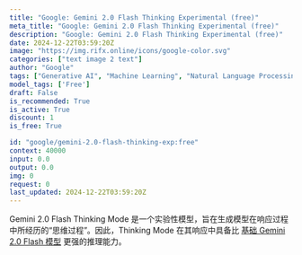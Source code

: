 ```yaml
---
title: "Google: Gemini 2.0 Flash Thinking Experimental (free)"
meta_title: "Google: Gemini 2.0 Flash Thinking Experimental (free)"
description: "Google: Gemini 2.0 Flash Thinking Experimental (free)"
date: 2024-12-22T03:59:20Z
image: "https://img.rifx.online/icons/google-color.svg"
categories: ["text image 2 text"]
author: "Google"
tags: ["Generative AI", "Machine Learning", "Natural Language Processing", "Chatbots", "Data Science", "Free"]
model_tags: ['Free']
draft: False
is_recommended: True
is_active: True
discount: 1
is_free: True

id: "google/gemini-2.0-flash-thinking-exp:free"
context: 40000
input: 0.0
output: 0.0
img: 0
request: 0
last_updated: 2024-12-22T03:59:20Z
---
```


Gemini 2.0 Flash Thinking Mode 是一个实验性模型，旨在生成模型在响应过程中所经历的“思维过程”。因此，Thinking Mode 在其响应中具备比 [基础 Gemini 2.0 Flash 模型](/google/gemini-2.0-flash-exp) 更强的推理能力。

